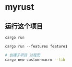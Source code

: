 # myrust

## 运行这个项目
```rs
cargo run

cargo run --features feature1 
```

```bash
# 创建子项目 过程宏
cargo new custom-macro --lib
```